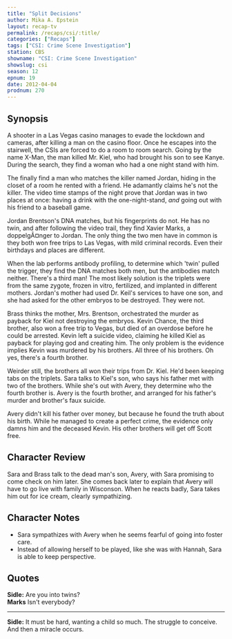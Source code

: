 ```yaml
---
title: "Split Decisions"
author: Mika A. Epstein
layout: recap-tv
permalink: /recaps/csi/:title/
categories: ["Recaps"]
tags: ["CSI: Crime Scene Investigation"]
station: CBS
showname: "CSI: Crime Scene Investigation"
showslug: csi
season: 12  
epnum: 19  
date: 2012-04-04
prodnum: 270  
---
```


## Synopsis

A shooter in a Las Vegas casino manages to evade the lockdown and cameras, after killing a man on the casino floor. Once he escapes into the stairwell, the CSIs are forced to do a room to room search. Going by the name X-Man, the man killed Mr. Kiel, who had brought his son to see Kanye. During the search, they find a woman who had a one night stand with him.

The finally find a man who matches the killer named Jordan, hiding in the closet of a room he rented with a friend. He adamantly claims he's not the killer. The video time stamps of the night prove that Jordan was in two places at once: having a drink with the one-night-stand, _and_ going out with his friend to a baseball game.

Jordan Brentson's DNA matches, but his fingerprints do not. He has no twin, and after following the video trail, they find Xavier Marks, a doppelgÃ¤nger to Jordan. The only thing the two men have in common is they both won free trips to Las Vegas, with mild criminal records. Even their birthdays and places are different.

When the lab performs antibody profiling, to determine which 'twin' pulled the trigger, they find the DNA matches both men, but the antibodies match neither. There's a third man! The most likely solution is the triplets were from the same zygote, frozen in vitro, fertilized, and implanted in different mothers. Jordan's mother had used Dr. Keil's services to have one son, and she had asked for the other embryos to be destroyed. They were not.

Brass thinks the mother, Mrs. Brentson, orchestrated the murder as payback for Kiel not destroying the embryos. Kevin Chance, the third brother, also won a free trip to Vegas, but died of an overdose before he could be arrested. Kevin left a suicide video, claiming he killed Kiel as payback for playing god and creating him. The only problem is the evidence implies Kevin was murdered by his brothers. All three of his brothers. Oh yes, there's a fourth brother.

Weirder still, the brothers all won their trips from Dr. Kiel. He'd been keeping tabs on the triplets. Sara talks to Kiel's son, who says his father met with two of the brothers. While she's out with Avery, they determine who the fourth brother is. Avery is the fourth brother, and arranged for his father's murder and brother's faux suicide.

Avery didn't kill his father over money, but because he found the truth about his birth. While he managed to create a perfect crime, the evidence only damns him and the deceased Kevin. His other brothers will get off Scott free.

## Character Review

Sara and Brass talk to the dead man's son, Avery, with Sara promising to come check on him later. She comes back later to explain that Avery will have to go live with family in Wisconson. When he reacts badly, Sara takes him out for ice cream, clearly sympathizing.

## Character Notes

* Sara sympathizes with Avery when he seems fearful of going into foster care.  
* Instead of allowing herself to be played, like she was with Hannah, Sara is able to keep perspective.

## Quotes

**Sidle:** Are you into twins?  
**Marks** Isn't everybody?  

- - -

**Sidle:** It must be hard, wanting a child so much. The struggle to conceive. And then a miracle occurs.

